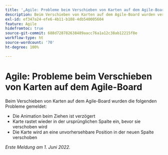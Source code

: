 ```yaml
---
title: '„Agile: Probleme beim Verschieben von Karten auf dem Agile-Board“'
description: Beim Verschieben von Karten auf dem Agile-Board wurden verschiedene Probleme gemeldet.
exl-id: ef347a24-efe6-4b11-b108-4db540005604
feature: Agile
hidefromtoc: true
source-git-commit: 688d728782638489aacc76a1a12c38ab12215f8e
workflow-type: ht
source-wordcount: '70'
ht-degree: 100%

---
```


# Agile: Probleme beim Verschieben von Karten auf dem Agile-Board

<!--Valid issue, won't fix-->

Beim Verschieben von Karten auf dem Agile-Board wurden die folgenden Probleme gemeldet:

* Die Animation beim Ziehen ist verzögert
* Karte rastet wieder in der ursprünglichen Spalte ein, bevor sie verschoben wird
* Die Karte wird an eine unvorhersehbare Position in der neuen Spalte verschoben

_Erste Meldung am 1. Juni 2022._
